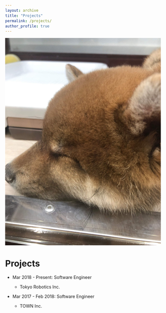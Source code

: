 ```yaml
---
layout: archive
title: "Projects"
permalink: /projects/
author_profile: true
---
```



![](../assets/images/shiba.png?rotate=-90)

Projects
======
* Mar 2018 - Present: Software Engineer
  * Tokyo Robotics Inc.

* Mar 2017 - Feb 2018: Software Engineer
  * TOWN Inc.

